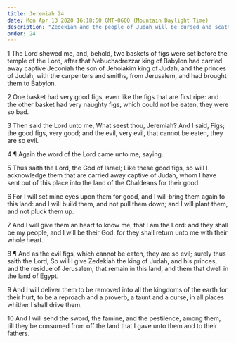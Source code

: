 ```yaml
---
title: Jeremiah 24
date: Mon Apr 13 2020 16:18:50 GMT-0600 (Mountain Daylight Time)
description: "Zedekiah and the people of Judah will be cursed and scattered—Some will be gathered back from Chaldea to serve the Lord."
order: 24
---
```


1 The Lord shewed me, and, behold, two baskets of figs were set before the temple of the Lord, after that Nebuchadrezzar king of Babylon had carried away captive Jeconiah the son of Jehoiakim king of Judah, and the princes of Judah, with the carpenters and smiths, from Jerusalem, and had brought them to Babylon.

2 One basket had very good figs, even like the figs that are first ripe: and the other basket had very naughty figs, which could not be eaten, they were so bad.

3 Then said the Lord unto me, What seest thou, Jeremiah? And I said, Figs; the good figs, very good; and the evil, very evil, that cannot be eaten, they are so evil.

4 ¶ Again the word of the Lord came unto me, saying.

5 Thus saith the Lord, the God of Israel; Like these good figs, so will I acknowledge them that are carried away captive of Judah, whom I have sent out of this place into the land of the Chaldeans for their good.

6 For I will set mine eyes upon them for good, and I will bring them again to this land: and I will build them, and not pull them down; and I will plant them, and not pluck them up.

7 And I will give them an heart to know me, that I am the Lord: and they shall be my people, and I will be their God: for they shall return unto me with their whole heart.

8 ¶ And as the evil figs, which cannot be eaten, they are so evil; surely thus saith the Lord, So will I give Zedekiah the king of Judah, and his princes, and the residue of Jerusalem, that remain in this land, and them that dwell in the land of Egypt.

9 And I will deliver them to be removed into all the kingdoms of the earth for their hurt, to be a reproach and a proverb, a taunt and a curse, in all places whither I shall drive them.

10 And I will send the sword, the famine, and the pestilence, among them, till they be consumed from off the land that I gave unto them and to their fathers.
